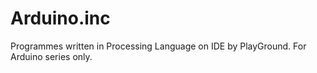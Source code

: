 # Arduino.inc
Programmes written in Processing Language on IDE by PlayGround. For Arduino series only.
